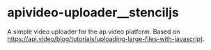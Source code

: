 # apivideo-uploader__stenciljs
A simple video uploader for the ap.video platform. Based on https://api.video/blog/tutorials/uploading-large-files-with-javascript.
